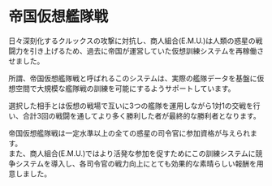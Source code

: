 # 帝国仮想艦隊戦

日々深刻化するクルックスの攻撃に対抗し、商人組合(E.M.U.)は人類の惑星の戦闘力を引き上げるため、過去に帝国が運営していた仮想訓練システムを再稼働させました。<br>

所謂、帝国仮想艦隊戦と呼ばれるこのシステムは、実際の艦隊データを基盤に仮想空間で大規模な艦隊戦の訓練を可能にするようサポートしています。<br>

選択した相手とは仮想の戦場で互いに3つの艦隊を運用しながら1対1の交戦を行い、合計3回の戦闘を通してより多く勝利した者が最終的な勝利者となります。<br>

帝国仮想艦隊戦は一定水準以上の全ての惑星の司令官に参加資格が与えられます。<br>
また、商人組合(E.M.U.)ではより活発な参加を促すためにこの訓練システムに競争システムを導入し、各司令官の戦力向上にとても効果的な素晴らしい報酬を用意しました。<br>
